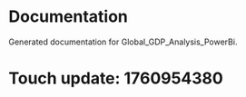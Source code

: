 # Documentation

Generated documentation for Global_GDP_Analysis_PowerBi.

# Touch update: 1760954380
